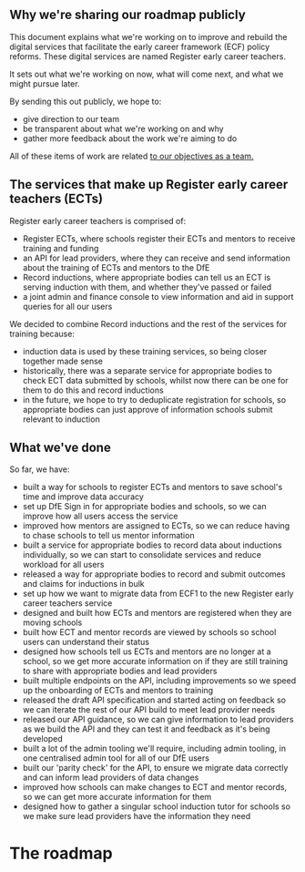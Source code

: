 ## Why we're sharing our roadmap publicly 
This document explains what we're working on to improve and rebuild the digital services that facilitate the early career framework (ECF) policy reforms. These digital services are named Register early career teachers.

It sets out what we're working on now, what will come next, and what we might pursue later. 

By sending this out publicly, we hope to:

* give direction to our team
* be transparent about what we're working on and why
* gather more feedback about the work we're aiming to do

All of these items of work are related [to our objectives as a team.](/product/objectives) 

## The services that make up Register early career teachers (ECTs)

Register early career teachers is comprised of:

- Register ECTs, where schools register their ECTs and mentors to receive training and funding
- an API for lead providers, where they can receive and send information about the training of ECTs and mentors to the DfE
- Record inductions, where appropriate bodies can tell us an ECT is serving induction with them, and whether they've passed or failed
- a joint admin and finance console to view information and aid in support queries for all our users

We decided to combine Record inductions and the rest of the services for training because:

- induction data is used by these training services, so being closer together made sense
- historically, there was a separate service for appropriate bodies to check ECT data submitted by schools, whilst now there can be one for them to do this and record inductions
- in the future, we hope to try to deduplicate registration for schools, so appropriate bodies can just approve of information schools submit relevant to induction

## What we've done

So far, we have:

* built a way for schools to register ECTs and mentors to save school's time and improve data accuracy
* set up DfE Sign in for appropriate bodies and schools, so we can improve how all users access the service
* improved how mentors are assigned to ECTs, so we can reduce having to chase schools to tell us mentor information
* built a service for appropriate bodies to record data about inductions individually, so we can start to consolidate services and reduce workload for all users
* released a way for appropriate bodies to record and submit outcomes and claims for inductions in bulk
* set up how we want to migrate data from ECF1 to the new Register early career teachers service
* designed and built how ECTs and mentors are registered when they are moving schools
* built how ECT and mentor records are viewed by schools so school users can understand their status
* designed how schools tell us ECTs and mentors are no longer at a school, so we get more accurate information on if they are still training to share with appropriate bodies and lead providers
* built multiple endpoints on the API, including improvements so we speed up the onboarding of ECTs and mentors to training
* released the draft API specification and started acting on feedback so we can iterate the rest of our API build to meet lead provider needs
* released our API guidance, so we can give information to lead providers as we build the API and they can test it and feedback as it's being developed
* built a lot of the admin tooling we'll require, including admin tooling, in one centralised admin tool for all of our DfE users
* built our 'parity check' for the API, to ensure we migrate data correctly and can inform lead providers of data changes
* improved how schools can make changes to ECT and mentor records, so we can get more accurate information for them
* designed how to gather a singular school induction tutor for schools so we make sure lead providers have the information they need


  
													
# The roadmap


